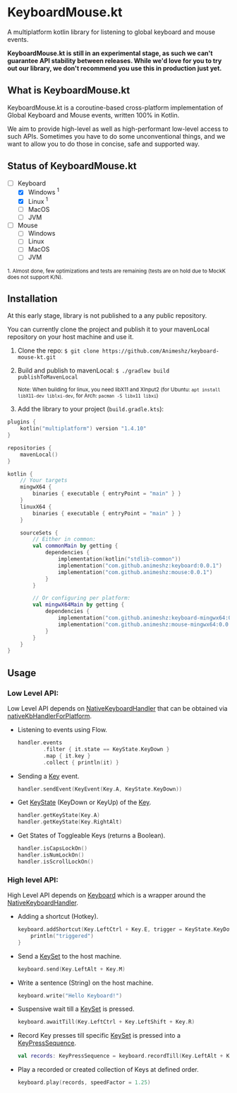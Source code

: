 # KeyboardMouse.kt


A multiplatform kotlin library for listening to global keyboard and mouse events.

__KeyboardMouse.kt is still in an experimental stage, as such we can't guarantee API stability between releases. While we'd love for you to try out our library, we don't recommend you use this in production just yet.__

## What is KeyboardMouse.kt

KeyboardMouse.kt is a coroutine-based cross-platform implementation of Global Keyboard and Mouse events, written 100% in Kotlin.

We aim to provide high-level as well as high-performant low-level access to such APIs. Sometimes you have to do some unconventional things, and we want to allow you to do those in concise, safe and supported way.

## Status of KeyboardMouse.kt

  - [ ] Keyboard
    - [X] Windows <sup>1</sup>
    - [X] Linux <sup>1</sup>
    - [ ] MacOS
    - [ ] JVM
  - [ ] Mouse
    - [ ] Windows
    - [ ] Linux
    - [ ] MacOS
    - [ ] JVM

<sub>1. Almost done, few optimizations and tests are remaining (tests are on hold due to MockK does not support K/N).</sub>


## Installation

At this early stage, library is not published to a any public repository.

You can currently clone the project and publish it to your mavenLocal repository on your host machine and use it.

1. Clone the repo:
   `$ git clone https://github.com/Animeshz/keyboard-mouse-kt.git`

2. Build and publish to mavenLocal:
   `$ ./gradlew build publishToMavenLocal`

   <sub>Note: When building for linux, you need libX11 and XInput2 (for Ubuntu: `apt install libX11-dev liblxi-dev`, for
   Arch: `pacman -S libx11 libxi`)</sub>

3. Add the library to your project (`build.gradle.kts`):

  ```kotlin
  plugins {
      kotlin("multiplatform") version "1.4.10"
  }

  repositories {
      mavenLocal()
  }

  kotlin {
      // Your targets
      mingwX64 {
          binaries { executable { entryPoint = "main" } }
      }
      linuxX64 {
          binaries { executable { entryPoint = "main" } }
      }

      sourceSets {
          // Either in common:
          val commonMain by getting {
              dependencies {
                  implementation(kotlin("stdlib-common"))
                  implementation("com.github.animeshz:keyboard:0.0.1")
                  implementation("com.github.animeshz:mouse:0.0.1")
              }
          }

          // Or configuring per platform:
          val mingwX64Main by getting {
              dependencies {
                  implementation("com.github.animeshz:keyboard-mingwx64:0.0.1")
                  implementation("com.github.animeshz:mouse-mingwx64:0.0.1")
              }
          }
      }
  }
  ```

## Usage

### Low Level API:

Low Level API depends on [NativeKeyboardHandler][1] that can be obtained via [nativeKbHandlerForPlatform][2].

- Listening to events using Flow.
  ```kotlin
  handler.events
          .filter { it.state == KeyState.KeyDown }
          .map { it.key }
          .collect { println(it) }
  ```
- Sending a [Key][3] event.
  ```kotlin
  handler.sendEvent(KeyEvent(Key.A, KeyState.KeyDown))
  ```
- Get [KeyState][7] (KeyDown or KeyUp) of the [Key][3].
  ```kotlin
  handler.getKeyState(Key.A)
  handler.getKeyState(Key.RightAlt)
  ```
- Get States of Toggleable Keys (returns a Boolean).
  ```kotlin
  handler.isCapsLockOn()
  handler.isNumLockOn()
  handler.isScrollLockOn()
  ```
    
### High level API:

High Level API depends on [Keyboard][4] which is a wrapper around the [NativeKeyboardHandler][1].

- Adding a shortcut (Hotkey).
  ```kotlin
  keyboard.addShortcut(Key.LeftCtrl + Key.E, trigger = KeyState.KeyDown) {
      println("triggered")
  }
  ```
- Send a [KeySet][5] to the host machine.
  ```kotlin
  keyboard.send(Key.LeftAlt + Key.M)
  ```
- Write a sentence (String) on the host machine.
  ```kotlin
  keyboard.write("Hello Keyboard!")
  ```
- Suspensive wait till a [KeySet][5] is pressed.
  ```kotlin
  keyboard.awaitTill(Key.LeftCtrl + Key.LeftShift + Key.R)
  ```
- Record Key presses till specific [KeySet][5] is pressed into a [KeyPressSequence][6].
  ```kotlin
  val records: KeyPressSequence = keyboard.recordTill(Key.LeftAlt + Key.A)
  ```
- Play a recorded or created collection of Keys at defined order.
  ```kotlin
  keyboard.play(records, speedFactor = 1.25)
  ```

[1]: https://github.com/Animeshz/keyboard-mouse-kt/blob/master/keyboard/src/commonMain/kotlin/com/github/animeshz/keyboard/NativeKeyboardHandler.kt

[2]: https://github.com/Animeshz/keyboard-mouse-kt/blob/master/keyboard/src/commonMain/kotlin/com/github/animeshz/keyboard/NativeKeyboardHandler.kt

[3]: https://github.com/Animeshz/keyboard-mouse-kt/blob/master/keyboard/src/commonMain/kotlin/com/github/animeshz/keyboard/entity/Key.kt

[4]: https://github.com/Animeshz/keyboard-mouse-kt/blob/master/keyboard/src/commonMain/kotlin/com/github/animeshz/keyboard/Keyboard.kt

[5]: https://github.com/Animeshz/keyboard-mouse-kt/blob/master/keyboard/src/commonMain/kotlin/com/github/animeshz/keyboard/entity/KeySet.kt

[6]: https://github.com/Animeshz/keyboard-mouse-kt/blob/master/keyboard/src/commonMain/kotlin/com/github/animeshz/keyboard/Keyboard.kt#L31

[7]: https://github.com/Animeshz/keyboard-mouse-kt/blob/master/keyboard/src/commonMain/kotlin/com/github/animeshz/keyboard/events/KeyEvent.kt
